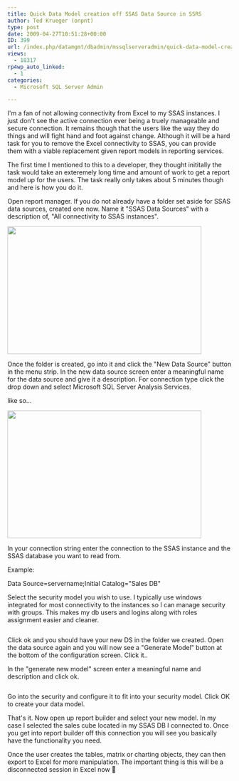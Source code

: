 ```yaml
---
title: Quick Data Model creation off SSAS Data Source in SSRS
author: Ted Krueger (onpnt)
type: post
date: 2009-04-27T10:51:28+00:00
ID: 399
url: /index.php/datamgmt/dbadmin/mssqlserveradmin/quick-data-model-creation-off-ssas-data/
views:
  - 18317
rp4wp_auto_linked:
  - 1
categories:
  - Microsoft SQL Server Admin

---
```

I'm a fan of not allowing connectivity from Excel to my SSAS instances. I just don't see the active connection ever being a truely manageable and secure connection. It remains though that the users like the way they do things and will fight hand and foot against change. Although it will be a hard task for you to remove the Excel connectivity to SSAS, you can provide them with a viable replacement given report models in reporting services.

The first time I mentioned to this to a developer, they thought inititally the task would take an exteremely long time and amount of work to get a report model up for the users. The task really only takes about 5 minutes though and here is how you do it.

Open report manager. If you do not already have a folder set aside for SSAS data sources, created one now. Name it "SSAS Data Sources" with a description of, "All connectivity to SSAS instances". 

<div class="image_block">
  <img src="https://lessthandot.z19.web.core.windows.net/wp-content/uploads/blogs/DataMgmt//model_1.gif" alt="" title="" width="436" height="287" />
</div>

Once the folder is created, go into it and click the "New Data Source" button in the menu strip. In the new data source screen enter a meaningful name for the data source and give it a description. For connection type click the drop down and select Microsoft SQL Server Analysis Services.

like so...

<div class="image_block">
  <img src="https://lessthandot.z19.web.core.windows.net/wp-content/uploads/blogs/DataMgmt//model_2.gif" alt="" title="" width="436" height="287" />
</div>

In your connection string enter the connection to the SSAS instance and the SSAS database you want to read from.
  
Example:
  
Data Source=servername;Initial Catalog="Sales DB"

Select the security model you wish to use. I typically use windows integrated for most connectivity to the instances so I can manage security with groups. This makes my db users and logins along with roles assignment easier and cleaner.

<div class="image_block">
  <img src="https://lessthandot.z19.web.core.windows.net/wp-content/uploads/blogs/DataMgmt//model_3.gif" alt="" title="" />
</div>

Click ok and you should have your new DS in the folder we created. Open the data source again and you will now see a "Generate Model" button at the bottom of the configuration screen. Click it..

In the "generate new model" screen enter a meaningful name and description and click ok. 

<div class="image_block">
  <img src="https://lessthandot.z19.web.core.windows.net/wp-content/uploads/blogs/DataMgmt//model_4.gif" alt="" title="" />
</div>

Go into the security and configure it to fit into your security model. Click OK to create your data model.

That's it. Now open up report builder and select your new model. In my case I selected the sales cube located in my SSAS DB I connected to. Once you get into report builder off this connection you will see you basically have the functionality you need. 

Once the user creates the tables, matrix or charting objects, they can then export to Excel for more manipulation. The important thing is this will be a disconnected session in Excel now 🙂